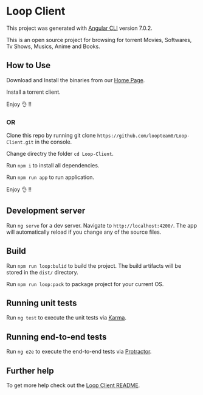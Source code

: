 # Loop Client

This project was generated with [Angular CLI](https://github.com/angular/angular-cli) version 7.0.2.

This is an open source project for browsing for torrent Movies, Softwares, Tv Shows, Musics, Anime and Books.

## How to Use
Download and Install the binaries from our [Home Page](https://loopteam0.github.io).

Install a torrent client.

Enjoy 👌 !!

### OR

Clone this repo by running git clone `https://github.com/loopteam0/Loop-Client.git` in the console.

Change directry the folder `cd Loop-Client`.

Run `npm i` to install all dependencies.

Run `npm run app` to run application.

Enjoy 👌 !!
 


## Development server

Run `ng serve` for a dev server. Navigate to `http://localhost:4200/`. The app will automatically reload if you change any of the source files.

## Build

Run `npm run loop:bulid` to build the project. The build artifacts will be stored in the `dist/` directory.

Run `npm run loop:pack` to package project for your current OS.

## Running unit tests

Run `ng test` to execute the unit tests via [Karma](https://karma-runner.github.io).

## Running end-to-end tests

Run `ng e2e` to execute the end-to-end tests via [Protractor](http://www.protractortest.org/).

## Further help

To get more help check out the [Loop Client README](https://loopteam0.github.io/pages/Readme.html).
